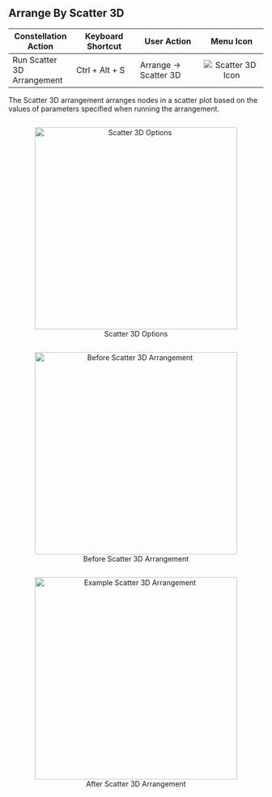 ## Arrange By Scatter 3D

<table class="table table-striped">
<colgroup>
<col style="width: 25%" />
<col style="width: 25%" />
<col style="width: 25%" />
<col style="width: 25%" />
</colgroup>
<thead>
<tr class="header">
<th>Constellation Action</th>
<th>Keyboard Shortcut</th>
<th>User Action</th>
<th style="text-align: center;">Menu Icon</th>
</tr>
</thead>
<tbody>
<tr class="odd">
<td>Run Scatter 3D Arrangement</td>
<td>Ctrl + Alt + S</td>
<td>Arrange -&gt; Scatter 3D</td>
<td style="text-align: center;"><img src="../ext/docs/CoreArrangementPlugins/src/au/gov/asd/tac/constellation/plugins/arrangements/resources/ScatterPlot3D.png" alt="Scatter 3D Icon" /></td>
</tr>
</tbody>
</table>

The Scatter 3D arrangement arranges nodes in a scatter plot based on the values 
of parameters specified when running the arrangement.

<div style="text-align: center">
    <figure style = "display: inline-block">
        <img height=400 src="../ext/docs/CoreArrangementPlugins/src/au/gov/asd/tac/constellation/plugins/arrangements/resources/Scatter3DOptions.png" alt="Scatter 3D Options" />
        <figcaption>Scatter 3D Options</figcaption>
    </figure>
</div>


<div style="text-align: center">
    <figure style = "display: inline-block">
        <img height=400 src="../ext/docs/CoreArrangementPlugins/src/au/gov/asd/tac/constellation/plugins/arrangements/resources/BeforeScatterArrangement.png" alt="Before Scatter 3D Arrangement" />
        <figcaption>Before Scatter 3D Arrangement</figcaption>
    </figure>
    <figure style = "display: inline-block">
        <img height=400 src="../ext/docs/CoreArrangementPlugins/src/au/gov/asd/tac/constellation/plugins/arrangements/resources/Scatter3DArrangement.png" alt="Example Scatter 3D Arrangement" />
        <figcaption>After Scatter 3D Arrangement</figcaption>
    </figure>
</div>